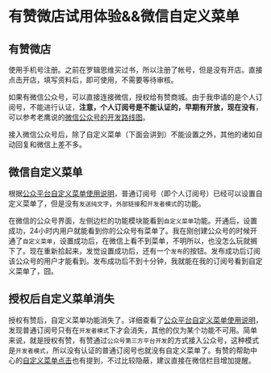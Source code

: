 # 有赞微店试用体验&&微信自定义菜单

## 有赞微店

使用手机号注册。之前在罗辑思维买过书，所以注册了帐号，但是没有开店。直接点击开店，填写资料后，即可使用，不需要等待审核。

如果有微信公众号，可以直接连接微信，授权给有赞商城。由于我申请的是个人订阅号，不能进行认证，**注意，个人订阅号是不能认证的，早期有开放，现在没有**，可以参考老鹰说的[微信公众号的开发路线图](http://mp.weixin.qq.com/s?__biz=MzAxNzMxMjEzNw==&mid=207612517&idx=1&sn=3aa0642314e2c878c8b4e6bf0f344473)。

接入微信公众号后，除了自定义菜单（下面会讲到）不能设置之外，其他的诸如自动回复和微信上差不多。


## 微信自定义菜单

根据[公众平台自定义菜单使用说明](http://kf.qq.com/faq/120911VrYVrA150210BBJvei.html)，普通订阅号（即个人订阅号）已经可以设置自定义菜单了，但是没有`发送纯文字`，`外部链接`和`开发者模式`的功能。

在微信的公众号界面，左侧边栏的功能模块能看到`自定义菜单`功能。开通后，设置成功，24小时内用户就能看到你的公众号有菜单了。我在刚创建公众号的时候开通了`自定义菜单`，设置成功后，在微信上看不到菜单，不明所以，也没怎么玩就搁下了。现在重新拾起来，发觉设置成功后，还有一个`发布`的按钮。发布成功后订阅该公众号的用户才能看到。发布成功后不到十分钟，我就能在我的订阅号看到自定义菜单了，囧。


## 授权后自定义菜单消失

授权有赞后，自定义菜单功能消失了。详细查看了[公众平台自定义菜单使用说明](http://kf.qq.com/faq/120911VrYVrA150210BBJvei.html)，发现普通订阅号只有在`开发者模式`下才会消失，其他的仅为某个功能不可用。简单来说，就是授权有赞，有赞通过`公众号第三方平台开发`的方式接入公众号，这种模式是`开发者模式`，所以没有认证的普通订阅号也就没有自定义菜单了。有赞的帮助中心的[自定义菜单点击](http://bbs.youzan.com/forum.php?mod=viewthread&tid=19277)也有提到，不过比较隐蔽，建议直接在微信栏目增加提醒。
